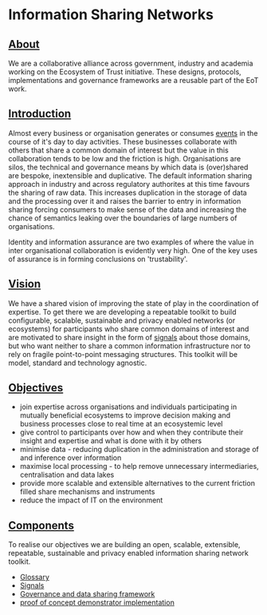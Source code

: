 # Information Sharing Networks

## [About](#about)

We are a collaborative alliance across government, industry and academia working on the Ecosystem of Trust initiative. These designs, protocols, implementations and governance frameworks are a reusable part of the EoT work.

## [Introduction](#introduction)

Almost every business or organisation generates or consumes [events](glossary.md#event) in the course of it's day to day activities. These businesses collaborate with others that share a common domain of interest but the value in this collaboration tends to be low and the friction is high. Organisations are silos, the technical and governance means by which data is (over)shared are bespoke, inextensible and duplicative. The default information sharing approach in industry and across regulatory authorites at this time favours the sharing of raw data. This increases duplication in the storage of data and the processing over it and raises the barrier to entry in information sharing forcing consumers to make sense of the data and increasing the chance of semantics leaking over the boundaries of large numbers of organisations.

Identity and information assurance are two examples of where the value in inter organisational collaboration is evidently very high. One of the key uses of assurance is in forming conclusions on 'trustability'.

## [Vision](#vision)

We have a shared vision of improving the state of play in the coordination of expertise. To get there we are developing a repeatable toolkit to build configurable, scalable, sustainable and privacy enabled networks (or ecosystems) for participants who share common domains of interest and are motivated to share insight in the form of [signals](glossary.md#signal) about those domains, but who want neither to share a common information infrastructure nor to rely on fragile point-to-point messaging structures. This toolkit will be model, standard and technology agnostic.

## [Objectives](#objectives)

- join expertise across organisations and individuals participating in mutually beneficial ecosystems to improve decision making and business processes close to real time at an ecosystemic level
- give control to participants over how and when they contribute their insight and expertise and what is done with it by others
- minimise data - reducing duplication in the administration and storage of and inference over information
- maximise local processing - to help remove unnecessary intermediaries, centralisation and data lakes
- provide more scalable and extensible alternatives to the current friction filled share mechanisms and instruments
- reduce the impact of IT on the environment

## [Components](#components)

To realise our objectives we are building an open, scalable, extensible, repeatable, sustainable and privacy enabled information sharing network toolkit.

- [Glossary](glossary.md)
- [Signals](https://github.com/information-sharing-networks/signals)
- [Governance and data sharing framework](https://github.com/information-sharing-networks/Framework)
- [proof of concept demonstrator implementation](https://github.com/information-sharing-networks/isn-ref-impl?tab=readme-ov-file)
